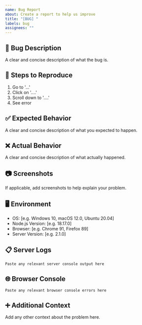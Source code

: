 ```yaml
---
name: Bug Report
about: Create a report to help us improve
title: "[BUG] "
labels: bug
assignees: ""
---
```


## 🐛 Bug Description

A clear and concise description of what the bug is.

## 🔄 Steps to Reproduce

1. Go to '...'
2. Click on '....'
3. Scroll down to '....'
4. See error

## ✅ Expected Behavior

A clear and concise description of what you expected to happen.

## ❌ Actual Behavior

A clear and concise description of what actually happened.

## 📷 Screenshots

If applicable, add screenshots to help explain your problem.

## 🖥️ Environment

- OS: [e.g. Windows 10, macOS 12.0, Ubuntu 20.04]
- Node.js Version: [e.g. 18.17.0]
- Browser: [e.g. Chrome 91, Firefox 89]
- Server Version: [e.g. 2.1.0]

## 📋 Server Logs

```text
Paste any relevant server console output here
```

## 🌐 Browser Console

```text
Paste any relevant browser console errors here
```

## ➕ Additional Context

Add any other context about the problem here.
